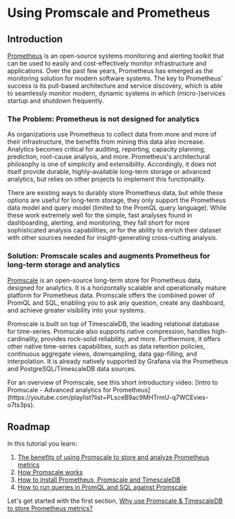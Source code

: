 # Using Promscale and Prometheus

## Introduction
[Prometheus][prometheus-webpage] is an open-source systems monitoring and alerting toolkit that can be used to easily and cost-effectively monitor infrastructure and applications.
Over the past few years, Prometheus has emerged as the monitoring solution for modern software systems.
The key to Prometheus' success is its pull-based architecture and service discovery, which is able to seamlessly monitor modern, dynamic systems in which (micro-)services startup and shutdown frequently.

### The Problem: Prometheus is not designed for analytics
As organizations use Prometheus to collect data from more and more of their infrastructure, the benefits from mining this data also increase. Analytics becomes critical for auditing, reporting, capacity planning, prediction, root-cause analysis, and more. Prometheus's architectural philosophy is one of simplicity and extensibility. Accordingly, it does not itself provide durable, highly-available long-term storage or advanced analytics, but relies on other projects to implement this functionality.

There are existing ways to durably store Prometheus data, but while these options are useful for long-term storage, they only support the Prometheus data model and query model (limited to the PromQL query language). While these work extremely well for the simple, fast analyses found in dashboarding, alerting, and monitoring, they fall short for more sophisticated analysis capabilities, or for the ability to enrich their dataset with other sources needed for insight-generating cross-cutting analysis.

### Solution: Promscale scales and augments Prometheus for long-term storage and analytics
[Promscale][promscale-github] is an open-source long-term store for Prometheus data, designed for analytics. It is a horizontally scalable and operationally mature platform for Prometheus data. Promscale offers the combined power of PromQL and SQL, enabling you to ask any question, create any dashboard, and achieve greater visibility into your systems.

Promscale is built on top of TimescaleDB, the leading relational database for time-series. Promscale also supports native compression, handles high-cardinality, provides rock-solid reliability, and more. Furthermore, it offers other native time-series capabilities, such as data retention policies, continuous aggregate views, downsampling, data gap-filling, and interpolation. It is already natively supported by Grafana via the Prometheus and PostgreSQL/TimescaleDB data sources.

<highlight type="tip">
For an overview of Promscale, see this short introductory video: [Intro to Promscale - Advanced analytics for Prometheus](https://youtube.com/playlist?list=PLsceB9ac9MHTrmU-q7WCEvies-o7ts3ps).
</highlight>

## Roadmap
In this tutorial you learn:
1. [The benefits of using Promscale to store and analyze Prometheus metrics][promscale-benefits]
2. [How Promscale works][promscale-how-it-works]
3. [How to install Prometheus, Promscale and TimescaleDB][promscale-install]
4. [How to run queries in PromQL and SQL against Promscale][promscale-run-queries]

Let's get started with the first section, [Why use Promscale & TimescaleDB to store Prometheus metrics?][promscale-benefits]

[prometheus-webpage]:https://prometheus.io
[promscale-blog]: https://blog.timescale.com/blog/promscale-analytical-platform-long-term-store-for-prometheus-combined-sql-promql-postgresql/
[promscale-readme]: https://github.com/timescale/promscale/blob/master/README.md
[design-doc]: https://tsdb.co/prom-design-doc
[promscale-github]: https://github.com/timescale/promscale#promscale
[promscale-extension]: https://github.com/timescale/promscale_extension#promscale-extension
[promscale-helm-chart]: https://github.com/timescale/promscale/tree/master/helm-chart
[tobs-github]: https://github.com/timescale/tobs
[promscale-baremetal-docs]: https://github.com/timescale/promscale/blob/master/docs/bare-metal-promscale-stack.md#deploying-promscale-on-bare-metal
[Prometheus]: https://prometheus.io/
[timescaledb vs]: /introduction/timescaledb-vs-postgres
[prometheus storage docs]: https://prometheus.io/docs/prometheus/latest/storage/
[prometheus lts]: https://prometheus.io/docs/operating/integrations/#remote-endpoints-and-storage
[prometheus-federation]: https://prometheus.io/docs/prometheus/latest/federation/
[docker-pg-prom-timescale]: https://hub.docker.com/r/timescale/pg_prometheus
[postgresql adapter]: https://github.com/timescale/prometheus-postgresql-adapter
[Prometheus native format]: https://prometheus.io/docs/instrumenting/exposition_formats/
[docker]: https://docs.docker.com/install
[docker image]: https://hub.docker.com/r/timescale/prometheus-postgresql-adapter
[Node Exporter]: https://github.com/prometheus/node_exporter
[first steps]: https://prometheus.io/docs/introduction/first_steps/#configuring-prometheus
[for example]: https://www.zdnet.com/article/linux-meltdown-patch-up-to-800-percent-cpu-overhead-netflix-tests-show/
[promql-functions]: https://prometheus.io/docs/prometheus/latest/querying/functions/
[promscale-intro-video]: https://youtube.com/playlist?list=PLsceB9ac9MHTrmU-q7WCEvies-o7ts3ps
[Writing to Promscale]: https://github.com/timescale/promscale/blob/master/docs/writing_to_promscale.md
[Node Exporter Github]: https://github.com/prometheus/node_exporter#node-exporter
[promscale-github-installation]: https://github.com/timescale/promscale#-choose-your-own-installation-adventure
[promscale-docker-image]: https://hub.docker.com/r/timescale/promscale
[psql docs]: https://www.postgresql.org/docs/13/app-psql.html
[an Luu's post on SQL query]: https://danluu.com/metrics-analytics/
[grafana-homepage]:https://grafana.com
[promlens-homepage]: https://promlens.com
[multinode-blog]:https://blog.timescale.com/blog/timescaledb-2-0-a-multi-node-petabyte-scale-completely-free-relational-database-for-time-series/
[grafana-docker]: https://grafana.com/docs/grafana/latest/installation/docker/#install-official-and-community-grafana-plugins
[timescaledb-multinode-docs]:https://docs.timescale.com/latest/getting-started/setup-multi-node-basic
[timescale-analytics]:https://github.com/timescale/timescale-analytics
[hello-timescale]:https://docs.timescale.com/latest/tutorials/tutorial-hello-timescale
[promscale-docker-compose]: https://github.com/timescale/promscale/blob/master/docker-compose/docker-compose.yaml
[promscale-benefits]: /tutorials/promscale/promscale-benefits
[promscale-how-it-works]: /tutorials/promscale/promscale-how-it-works
[promscale-install]: /tutorials/promscale/promscale-install
[promscale-run-queries]: /tutorials/promscale/promscale-run-queries
